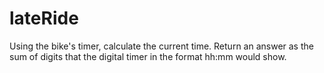 # lateRide
Using the bike's timer, calculate the current time. Return an answer as the sum of digits that the digital timer in the format hh:mm would show.

